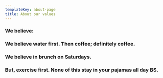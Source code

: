 ```yaml
---
templateKey: about-page
title: About our values
---
```

### We believe:

### We believe water first. Then coffee; definitely coffee.

### We believe in brunch on Saturdays. 



### But, exercise first. None of this stay in your pajamas all day BS.
